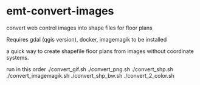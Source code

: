 # emt-convert-images
convert web control images into shape files for floor plans

Requires gdal (qgis version), docker, imagemagik to be installed

a quick way to create shapefile floor plans from images without coordinate systems.

run in this order
./convert_gif.sh
./convert_png.sh
./convert_shp.sh
./convert_imagemagik.sh
./convert_shp_bw.sh
./convert_2_color.sh
